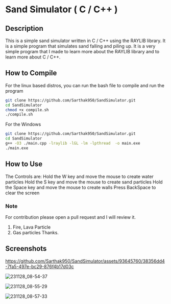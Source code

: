 
# Sand Simulator ( C / C++ )

## Description 
This is a simple sand simulator written in C / C++ using the RAYLIB library. It is a simple program that simulates sand falling and piling up. It is a very simple program that I made to learn more about the RAYLIB library and to learn more about C / C++.

## How to Compile 
For the linux based distros, you can run the bash file to compile and run the program 

``` bash
git clone https://github.com/Sarthak950/SandSimulator.git 
cd SandSimulator
chmod +x compile.sh
./compile.sh
```

For the Windows 
``` bash
git clone https://github.com/Sarthak950/SandSimulator.git 
cd SandSimulator
g++ -O3 ./main.cpp -lraylib -lGL -lm -lpthread  -o main.exe
./main.exe
```

## How to Use
The Controls are: 
Hold the W key and move the mouse to create water particles
Hold the S key and move the mouse to create sand particles
Hold the Space key and move the mouse to create walls 
Press BackSpace to clear the screen

### Note 
For contribution please open a pull request and I will review it.
1. Fire, Lava Particle 
2. Gas particles
Thanks.

## Screenshots
https://github.com/Sarthak950/SandSimulator/assets/93645760/38356dd4-7fa5-497e-bc29-876f4b17d03c

![231128_08-54-37](https://github.com/Sarthak950/SandSimulator/assets/93645760/1c25fbb0-b6f9-4b54-9bfa-fc8c34d95159)

![231128_08-55-29](https://github.com/Sarthak950/SandSimulator/assets/93645760/d81c5214-a326-4b1b-98b4-bccf720984f8)

![231128_08-57-33](https://github.com/Sarthak950/SandSimulator/assets/93645760/8c123f4b-d5bd-4b58-ae40-3b1eb0d82633)

